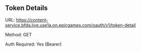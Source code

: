 ## Token Details

URL: https://content-service.bfda.live.use1a.on.epicgames.com/oauth/v1/token-detail

Method: GET

Auth Required: Yes (Bearer)
